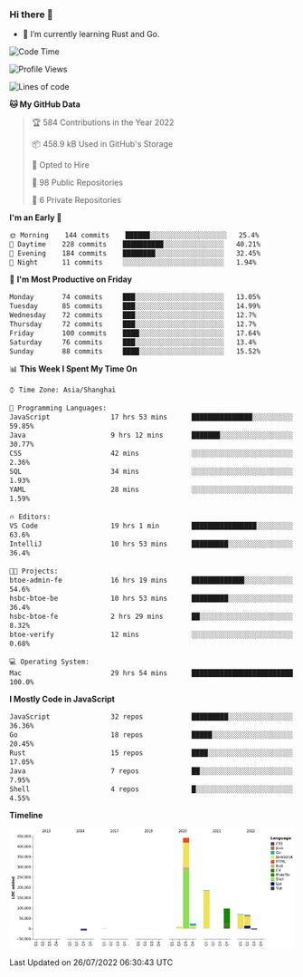 ### Hi there 👋

- 🌱 I’m currently learning Rust and Go.

<!--START_SECTION:waka-->
![Code Time](http://img.shields.io/badge/Code%20Time-623%20hrs%2051%20mins-blue)

![Profile Views](http://img.shields.io/badge/Profile%20Views-0-blue)

![Lines of code](https://img.shields.io/badge/From%20Hello%20World%20I%27ve%20Written-895%20Thousand%20lines%20of%20code-blue)

**🐱 My GitHub Data** 

> 🏆 584 Contributions in the Year 2022
 > 
> 📦 458.9 kB Used in GitHub's Storage 
 > 
> 💼 Opted to Hire
 > 
> 📜 98 Public Repositories 
 > 
> 🔑 6 Private Repositories  
 > 
**I'm an Early 🐤** 

```text
🌞 Morning    144 commits    ██████░░░░░░░░░░░░░░░░░░░   25.4% 
🌆 Daytime    228 commits    ██████████░░░░░░░░░░░░░░░   40.21% 
🌃 Evening    184 commits    ████████░░░░░░░░░░░░░░░░░   32.45% 
🌙 Night      11 commits     ░░░░░░░░░░░░░░░░░░░░░░░░░   1.94%

```
📅 **I'm Most Productive on Friday** 

```text
Monday       74 commits     ███░░░░░░░░░░░░░░░░░░░░░░   13.05% 
Tuesday      85 commits     ███░░░░░░░░░░░░░░░░░░░░░░   14.99% 
Wednesday    72 commits     ███░░░░░░░░░░░░░░░░░░░░░░   12.7% 
Thursday     72 commits     ███░░░░░░░░░░░░░░░░░░░░░░   12.7% 
Friday       100 commits    ████░░░░░░░░░░░░░░░░░░░░░   17.64% 
Saturday     76 commits     ███░░░░░░░░░░░░░░░░░░░░░░   13.4% 
Sunday       88 commits     ████░░░░░░░░░░░░░░░░░░░░░   15.52%

```


📊 **This Week I Spent My Time On** 

```text
⌚︎ Time Zone: Asia/Shanghai

💬 Programming Languages: 
JavaScript               17 hrs 53 mins      ███████████████░░░░░░░░░░   59.85% 
Java                     9 hrs 12 mins       ███████░░░░░░░░░░░░░░░░░░   30.77% 
CSS                      42 mins             ░░░░░░░░░░░░░░░░░░░░░░░░░   2.36% 
SQL                      34 mins             ░░░░░░░░░░░░░░░░░░░░░░░░░   1.93% 
YAML                     28 mins             ░░░░░░░░░░░░░░░░░░░░░░░░░   1.59%

🔥 Editors: 
VS Code                  19 hrs 1 min        ████████████████░░░░░░░░░   63.6% 
IntelliJ                 10 hrs 53 mins      █████████░░░░░░░░░░░░░░░░   36.4%

🐱‍💻 Projects: 
btoe-admin-fe            16 hrs 19 mins      █████████████░░░░░░░░░░░░   54.6% 
hsbc-btoe-be             10 hrs 53 mins      █████████░░░░░░░░░░░░░░░░   36.4% 
hsbc-btoe-fe             2 hrs 29 mins       ██░░░░░░░░░░░░░░░░░░░░░░░   8.32% 
btoe-verify              12 mins             ░░░░░░░░░░░░░░░░░░░░░░░░░   0.68%

💻 Operating System: 
Mac                      29 hrs 54 mins      █████████████████████████   100.0%

```

**I Mostly Code in JavaScript** 

```text
JavaScript               32 repos            █████████░░░░░░░░░░░░░░░░   36.36% 
Go                       18 repos            █████░░░░░░░░░░░░░░░░░░░░   20.45% 
Rust                     15 repos            ████░░░░░░░░░░░░░░░░░░░░░   17.05% 
Java                     7 repos             ██░░░░░░░░░░░░░░░░░░░░░░░   7.95% 
Shell                    4 repos             █░░░░░░░░░░░░░░░░░░░░░░░░   4.55%

```


**Timeline**

![Chart not found](https://raw.githubusercontent.com/elton/elton/main/charts/bar_graph.png) 


 Last Updated on 26/07/2022 06:30:43 UTC
<!--END_SECTION:waka-->

<!--
**elton/elton** is a ✨ _special_ ✨ repository because its `README.md` (this file) appears on your GitHub profile.

Here are some ideas to get you started:

- 🔭 I’m currently working on ...
- 🌱 I’m currently learning ...
- 👯 I’m looking to collaborate on ...
- 🤔 I’m looking for help with ...
- 💬 Ask me about ...
- 📫 How to reach me: ...
- 😄 Pronouns: ...
- ⚡ Fun fact: ...
-->
